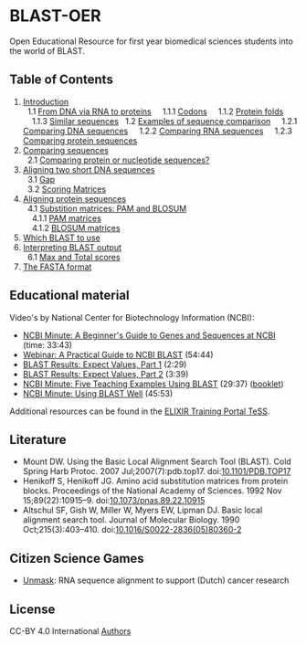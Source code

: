 # BLAST-OER

Open Educational Resource for first year biomedical sciences students into the world of BLAST.

## Table of Contents

1. [Introduction](intro.md) <br />
&nbsp;&nbsp;1.1 [From DNA via RNA to proteins](intro.md#from-dna-via-rna-to-proteins)
&nbsp;&nbsp;&nbsp;&nbsp;1.1.1 [Codons](intro.md#codons)
&nbsp;&nbsp;&nbsp;&nbsp;1.1.2 [Protein folds](intro.md#protein-folds)
&nbsp;&nbsp;&nbsp;&nbsp;1.1.3 [Similar sequences](intro.md#similar-sequences)
&nbsp;&nbsp;1.2 [Examples of sequence comparison](intro.md#examples-of-sequence-comparison)
&nbsp;&nbsp;&nbsp;&nbsp;1.2.1 [Comparing DNA sequences](intro.md#comparing-dna-sequences)
&nbsp;&nbsp;&nbsp;&nbsp;1.2.2 [Comparing RNA sequences](intro.md#comparing-rna-sequences)
&nbsp;&nbsp;&nbsp;&nbsp;1.2.3 [Comparing protein sequences](intro.md#comparing-protein-sequences)
2. [Comparing sequences](comparing.md) <br />
&nbsp;&nbsp;2.1 [Comparing protein or nucleotide sequences?](comparing.md#comparing-protein-or-nucleotide-sequences)
3. [Aligning two short DNA sequences](example.md) <br />
&nbsp;&nbsp;3.1 [Gap](example.md#gaps) <br />
&nbsp;&nbsp;3.2 [Scoring Matrices](example.md#scoring-matrices)
4. [Aligning protein sequences](protein.md) <br />
&nbsp;&nbsp;4.1 [Substition matrices: PAM and BLOSUM](protein.md#substition-matrices-pam-and-blosum) <br />
&nbsp;&nbsp;&nbsp;&nbsp;4.1.1 [PAM matrices](protein.md#pam-matrices) <br />
&nbsp;&nbsp;&nbsp;&nbsp;4.1.2 [BLOSUM matrices](protein.md#blosum-matrices)
5. [Which BLAST to use](which.md) <br />
6. [Interpreting BLAST output](ncbi.md) <br />
&nbsp;&nbsp;6.1 [Max and Total scores](ncbi.md#max-and-total-scores)
7. [The FASTA format](fasta.md) <br />

## Educational material

Video's by National Center for Biotechnology Information (NCBI):

* [NCBI Minute: A Beginner's Guide to Genes and Sequences at NCBI](https://www.youtube.com/watch?v=QIZ8QH6JcC8) (time: 33:43)
* [Webinar: A Practical Guide to NCBI BLAST](https://www.youtube.com/watch?v=KLBE0AuH-Sk) (54:44)
* [BLAST Results: Expect Values, Part 1](https://www.youtube.com/watch?v=ZN3RrXAe0uM) (2:29)
* [BLAST Results: Expect Values, Part 2](https://www.youtube.com/watch?v=dzRq-5BrGD4) (3:39)
* [NCBI Minute: Five Teaching Examples Using BLAST](https://www.youtube.com/watch?v=JKD5laNtwSc) (29:37) ([booklet](http://ftp.ncbi.nlm.nih.gov/pub/factsheets/Booklet_Teaching_BLAST.pdf)) 
* [NCBI Minute: Using BLAST Well](https://www.youtube.com/watch?v=2FW1dk5YQ3I) (45:53)

Additional resources can be found in the [ELIXIR Training Portal TeSS](https://tess.elixir-europe.org/search?q=blast).

## Literature

* Mount DW. Using the Basic Local Alignment Search Tool (BLAST). Cold Spring Harb Protoc. 2007
  Jul;2007(7):pdb.top17. doi:[10.1101/PDB.TOP17](https://doi.org/10.1101/PDB.TOP17)
* Henikoff S, Henikoff JG. Amino acid substitution matrices from protein blocks. Proceedings of
  the National Academy of Sciences. 1992 Nov 15;89(22):10915–9.  doi:[10.1073/pnas.89.22.10915](https://doi.org/10.1073/pnas.89.22.10915)
* Altschul SF, Gish W, Miller W, Myers EW, Lipman DJ. Basic local alignment search tool.
  Journal of Molecular Biology. 1990 Oct;215(3):403–410. doi:[10.1016/S0022-2836(05)80360-2](https://doi.org/10.1016/S0022-2836(05)80360-2)

## Citizen Science Games

* [Unmask](https://unmask.nl/): RNA sequence alignment to support (Dutch) cancer research

## License

CC-BY 4.0 International [Authors](AUTHORS.txt)
